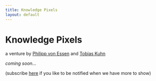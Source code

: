 ```yaml
---
title: Knowledge Pixels
layout: default
---
```


# Knowledge Pixels

a venture by [Philipp von Essen](mailto:ph.vonessen@bluewin.ch) and [Tobias Kuhn](mailto:kuhntobias@gmail.com)

_coming soon..._

(subscribe [here](mailto:knowledgepixels+subscribe@googlegroups.com?subject=auto-subscribe&body=Sending%20this%20email%20will%20automatically%20subscribe%20you.) if you like to be notified when we have more to show)
